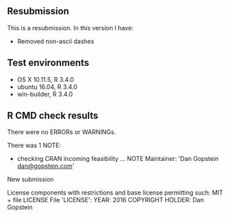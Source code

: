 ## Resubmission
This is a resubmission. In this version I have:

* Removed non-ascii dashes

## Test environments
* OS X 10.11.5, R 3.4.0
* ubuntu 16.04, R 3.4.0
* win-builder,  R 3.4.0

## R CMD check results
There were no ERRORs or WARNINGs.

There was 1 NOTE:

* checking CRAN incoming feasibility ... NOTE
Maintainer: 'Dan Gopstein <dan@gopstein.com>'

New submission

License components with restrictions and base license permitting such:
  MIT + file LICENSE
File 'LICENSE':
  YEAR: 2016
  COPYRIGHT HOLDER: Dan Gopstein

